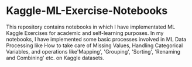 # Kaggle-ML-Exercise-Notebooks
This repository contains notebooks in which I have implementated ML Kaggle Exercises for academic and self-learning purposes. In my notebooks, I have implemented some basic processes involved in ML Data Processing like How to take care of Missing Values, Handling Categorical Variables, and operations like'Mapping', 'Grouping', 'Sorting',  'Renaming and Combining' etc. on Kaggle datasets. 
